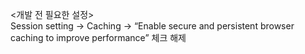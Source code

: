 <개발 전 필요한 설정> <br/>
Session setting → Caching → “Enable secure and persistent browser caching to improve performance”  체크 해제 <br/>
